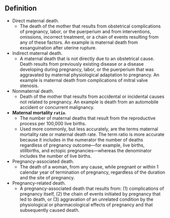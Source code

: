 ## Definition 
- Direct maternal death. 
	- The death of the mother that results from obstetrical complications of pregnancy, labor, or the puerperium and from interventions, omissions, incorrect treatment, or a chain of events resulting from any of these factors. An example is maternal death from exsanguination after uterine rupture. 
- Indirect maternal death. 
	- A maternal death that is not directly due to an obstetrical cause. Death results from previously existing disease or a disease developing during pregnancy, labor, or the puerperium that was aggravated by maternal physiological adaptation to pregnancy. An example is maternal death from complications of mitral valve stenosis. 
- Nonmaternal death. 
	- Death of the mother that results from accidental or incidental causes not related to pregnancy. An example is death from an automobile accident or concurrent malignancy. 
- **Maternal mortality `ratio`**. 
	- The number of maternal deaths that result from the reproductive process per 100,000 live births. 
	- Used more commonly, but less accurately, are the terms maternal mortality rate or maternal death rate. The term ratio is more accurate because it includes in the numerator the number of deaths regardless of pregnancy outcome—for example, live births, stillbirths, and ectopic pregnancies—whereas the denominator includes the number of live births. 
- Pregnancy-associated death. 
	- The death of a woman, from any cause, while pregnant or within 1 calendar year of termination of pregnancy, regardless of the duration and the site of pregnancy. 
- Pregnancy-related death. 
	- A pregnancy-associated death that results from: (1) complications of pregnancy itself, (2) the chain of events initiated by pregnancy that led to death, or (3) aggravation of an unrelated condition by the physiological or pharmacological effects of pregnancy and that subsequently caused death.

